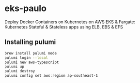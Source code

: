 # eks-paulo

Deploy Docker Containers on Kubernetes on AWS EKS &amp; Fargate: Kubernetes Stateful &amp; Stateless apps using ELB, EBS &amp; EFS

## Installing pulumi

```sh
brew install pulumi node
pulumi login --local
pulumi new aws-typescript
pulumi up
pulumi destroy
pulumi config set aws:region ap-southeast-1
```
